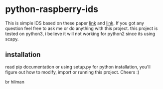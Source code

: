 # python-raspberry-ids
This is simple IDS based on these paper [link](http://j-ptiik.ub.ac.id/index.php/j-ptiik/article/view/3795) and [link](https://ieeexplore.ieee.org/document/8884057).
If you got any question feel free to ask me or do anything with this project.
this project is tested on python3, i believe it will not working for python2 since its using scapy.
## installation
read pip documentation or using setup.py for python installation, 
you'll figure out how to modify, import or running this project. 
Cheers :)

br
hilman
